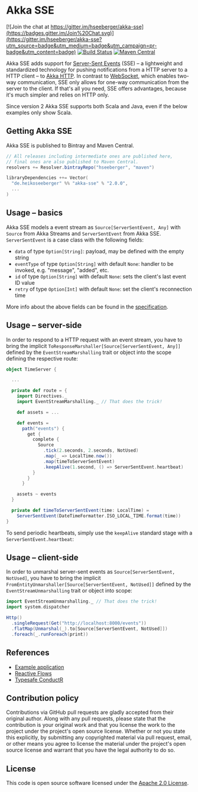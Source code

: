 # Akka SSE #

[![Join the chat at https://gitter.im/hseeberger/akka-sse](https://badges.gitter.im/Join%20Chat.svg)](https://gitter.im/hseeberger/akka-sse?utm_source=badge&utm_medium=badge&utm_campaign=pr-badge&utm_content=badge)
[![Build Status](https://travis-ci.org/hseeberger/akka-sse.svg?branch=master)](https://travis-ci.org/hseeberger/akka-sse)
[![Maven Central](https://img.shields.io/maven-central/v/de.heikoseeberger/akka-sse_2.12.svg)](https://maven-badges.herokuapp.com/maven-central/de.heikoseeberger/akka-sse_2.12)


Akka SSE adds support for [Server-Sent Events](http://www.w3.org/TR/eventsource)
(SSE) – a lightweight and standardized technology for pushing notifications from
a HTTP server to a HTTP client – to
[Akka HTTP](https://github.com/akka/akka-http). In contrast to
[WebSocket](http://tools.ietf.org/html/rfc6455), which enables two-way
communication, SSE only allows for one-way communication from the server to the
client. If that's all you need, SSE offers advantages, because it's much simpler
and relies on HTTP only.

Since version 2 Akka SSE supports both Scala and Java, even if the below
examples only show Scala.

## Getting Akka SSE

Akka SSE is published to Bintray and Maven Central.

``` scala
// All releases including intermediate ones are published here,
// final ones are also published to Maven Central.
resolvers += Resolver.bintrayRepo("hseeberger", "maven")

libraryDependencies ++= Vector(
  "de.heikoseeberger" %% "akka-sse" % "2.0.0",
  ...
)
```

## Usage – basics

Akka SSE models a event stream as `Source[ServerSentEvent, Any]` with `Source`
from Akka Streams and `ServerSentEvent` from Akka SSE. `ServerSentEvent` is a
case class with the following fields:

- `data` of type `Option[String]`: payload, may be defined with the empty string
- `eventType` of type `Option[String]` with default `None`: handler to be
  invoked, e.g. "message", "added", etc.
- `id` of type `Option[String]` with default `None`: sets the client's last
  event ID value
- `retry` of type `Option[Int]` with default `None`: set the client's
  reconnection time

More info about the above fields can be found in the
[specification](http://www.w3.org/TR/eventsource).

## Usage – server-side

In order to respond to a HTTP request with an event stream, you have to bring
the implicit `ToResponseMarshaller[Source[ServerSentEvent, Any]]` defined by the
`EventStreamMarshalling` trait or object into the scope defining the respective
route:

``` scala
object TimeServer {

  ...

  private def route = {
    import Directives._
    import EventStreamMarshalling._ // That does the trick!

    def assets = ...

    def events =
      path("events") {
        get {
          complete {
            Source
              .tick(2.seconds, 2.seconds, NotUsed)
              .map(_ => LocalTime.now())
              .map(timeToServerSentEvent)
              .keepAlive(1.second, () => ServerSentEvent.heartbeat)
          }
        }
      }

    assets ~ events
  }

  private def timeToServerSentEvent(time: LocalTime) =
    ServerSentEvent(DateTimeFormatter.ISO_LOCAL_TIME.format(time))
}
```

To send periodic heartbeats, simply use the `keepAlive` standard stage with a
`ServerSentEvent.heartbeat`:

## Usage – client-side

In order to unmarshal server-sent events as `Source[ServerSentEvent, NotUsed]`, you
have to bring the implicit
`FromEntityUnmarshaller[Source[ServerSentEvent, NotUsed]]` defined by the
`EventStreamUnmarshalling` trait or object into scope:

``` scala
import EventStreamUnmarshalling._ // That does the trick!
import system.dispatcher

Http()
  .singleRequest(Get("http://localhost:8000/events"))
  .flatMap(Unmarshal(_).to[Source[ServerSentEvent, NotUsed]])
  .foreach(_.runForeach(print))
```

## References

- [Example application](https://github.com/hseeberger/akka-sse/tree/master/akka-sse-example)
- [Reactive Flows](https://github.com/hseeberger/reactive-flows)
- [Typesafe ConductR](http://www.typesafe.com/products/conductr)

## Contribution policy ##

Contributions via GitHub pull requests are gladly accepted from their original
author. Along with any pull requests, please state that the contribution is your
original work and that you license the work to the project under the project's
open source license. Whether or not you state this explicitly, by submitting any
copyrighted material via pull request, email, or other means you agree to
license the material under the project's open source license and warrant that
you have the legal authority to do so.

## License ##

This code is open source software licensed under the
[Apache 2.0 License](http://www.apache.org/licenses/LICENSE-2.0.html).
